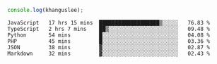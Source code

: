 ```js
console.log(khanguslee);
```

<!--START_SECTION:waka-->

```text
JavaScript   17 hrs 15 mins  ███████████████████▒░░░░░   76.83 %
TypeScript   2 hrs 7 mins    ██▒░░░░░░░░░░░░░░░░░░░░░░   09.48 %
Python       54 mins         █░░░░░░░░░░░░░░░░░░░░░░░░   04.08 %
PHP          45 mins         █░░░░░░░░░░░░░░░░░░░░░░░░   03.36 %
JSON         38 mins         ▓░░░░░░░░░░░░░░░░░░░░░░░░   02.87 %
Markdown     32 mins         ▓░░░░░░░░░░░░░░░░░░░░░░░░   02.43 %
```

<!--END_SECTION:waka-->

<!--
**khanguslee/khanguslee** is a ✨ _special_ ✨ repository because its `README.md` (this file) appears on your GitHub profile.

Here are some ideas to get you started:

- 🔭 I’m currently working on ...
- 🌱 I’m currently learning ...
- 👯 I’m looking to collaborate on ...
- 🤔 I’m looking for help with ...
- 💬 Ask me about ...
- 📫 How to reach me: ...
- 😄 Pronouns: ...
- ⚡ Fun fact: ...
-->
